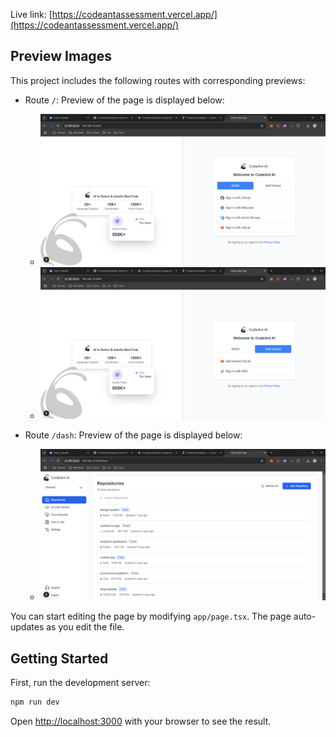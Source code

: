 Live link: [https://codeantassessment.vercel.app/](https://codeantassessment.vercel.app/)

## Preview Images

This project includes the following routes with corresponding previews:

- Route `/`: Preview of the page is displayed below:
  - ![Preview 1](./Preview/1.png)
  - ![Preview 2](./Preview//2.png)

- Route `/dash`: Preview of the page is displayed below:
  - ![Preview](./Preview//3.png)

You can start editing the page by modifying `app/page.tsx`. The page auto-updates as you edit the file.

## Getting Started

First, run the development server:

```bash
npm run dev
```

Open [http://localhost:3000](http://localhost:3000) with your browser to see the result.

